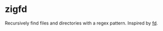# zigfd

Recursively find files and directories with a regex pattern. Inspired
by [fd](https://github.com/sharkdp/fd).
